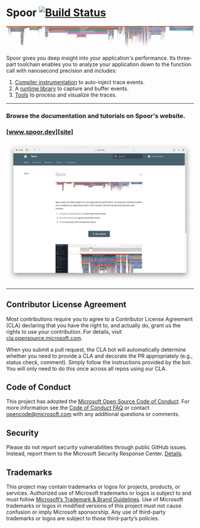 # Spoor [![Build Status][build-status-badge]][build-status]

![Wikipedia iOS app boot trace][wikipedia-trace-png]

Spoor gives you deep insight into your application's performance. Its three-part
toolchain enables you to analyze your application down to the function call with
nanosecond precision and includes:

1. [Compiler instrumentation][site-instrumentation] to auto-inject trace events.
2. A [runtime library][site-runtime] to capture and buffer events.
3. [Tools][site-postprocessing] to process and visualize the traces.

--------------------------------------------------------------------------------

### Browse the documentation and tutorials on Spoor's website.

### [www.spoor.dev][site]

[![www.spoor.dev screenshot][spoor-website-screenshot]][site]

--------------------------------------------------------------------------------

## Contributor License Agreement

Most contributions require you to agree to a Contributor License Agreement (CLA)
declaring that you have the right to, and actually do, grant us the rights to
use your contribution. For details, visit
[cla.opensource.microsoft.com][microsoft-cla].

When you submit a pull request, the CLA bot will automatically determine whether
you need to provide a CLA and decorate the PR appropriately (e.g., status check,
comment). Simply follow the instructions provided by the bot. You will only need
to do this once across all repos using our CLA.

## Code of Conduct

This project has adopted the
[Microsoft Open Source Code of Conduct][code-of-conduct]. For more information
see the [Code of Conduct FAQ][code-of-conduct-faq] or contact
[opencode@microsoft.com][opencode-email] with any additional questions or
comments.

## Security

Please do not report security vulnerabilities through public GitHub issues.
Instead, report them to the Microsoft Security Response Center.
[Details][security].

## Trademarks

This project may contain trademarks or logos for projects, products, or
services. Authorized use of Microsoft trademarks or logos is subject to and must
follow [Microsoft’s Trademark & Brand Guidelines][trademark-brand-guidelines].
Use of Microsoft trademarks or logos in modified versions of this project must
not cause confusion or imply Microsoft sponsorship. Any use of third-party
trademarks or logos are subject to those third-party’s policies.

[build-status-badge]: https://github.com/microsoft/spoor/actions/workflows/build-and-test.yml/badge.svg?branch=master
[build-status]: https://github.com/microsoft/spoor/actions/workflows/build-and-test.yml
[code-of-conduct-faq]: https://opensource.microsoft.com/codeofconduct/faq/
[code-of-conduct]: https://opensource.microsoft.com/codeofconduct/
[microsoft-cla]: https://cla.opensource.microsoft.com
[opencode-email]: mailto:opencode@microsoft.com
[security]: SECURITY.md
[site-instrumentation]: https://www.spoor.dev/reference/instrumentation
[site-postprocessing]: https://www.spoor.dev/reference/postprocessing
[site-runtime]: https://www.spoor.dev/reference/runtime
[site]: https://www.spoor.dev
[spoor-website-screenshot]: docs/spoor-website-screenshot.png
[trademark-brand-guidelines]: https://www.microsoft.com/en-us/legal/intellectualproperty/trademarks
[wikipedia-trace-png]: docs/wikipedia-ios-boot-trace.png
